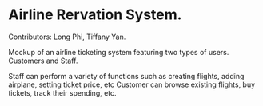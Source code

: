 # Airline Rervation System.
Contributors: Long Phi, Tiffany Yan.

Mockup of an airline ticketing system featuring two types of users. Customers and Staff.

Staff can perform a variety of functions such as creating flights, adding airplane, setting ticket price, etc
Customer can browse existing flights, buy tickets, track their spending, etc.
